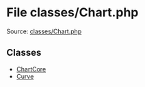 File classes/Chart.php
=========

Source: [classes/Chart.php](https://github.com/PrestaShop/PrestaShop/blob/1.5.0.5/classes/Chart.php)


Classes
-------

* [ChartCore](class.ChartCore.md)
* [Curve](class.Curve.md)

